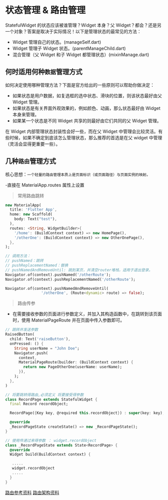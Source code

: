 # 状态管理 & 路由管理

StatefulWidget 的状态应该被谁管理？Widget 本身？父 Widget？都会？还是另一个对象？答案是取决于实际情况！以下是管理状态的最常见的方法：

- Widget 管理自己的状态。(manageSelf.dart)
- Widget 管理子 Widget 状态。(parentManageChild.dart)
- 混合管理（父 Widget 和子 Widget 都管理状态）(mixinManage.dart)

## 何时适用何种`数据`管理方式

如何决定使用哪种管理方法？下面是官方给出的一些原则可以帮助你做决定：

- 如果状态是用户数据，如复选框的选中状态、滑块的位置，则该状态最好由父 Widget 管理。
- 如果状态是有关界面外观效果的，例如颜色、动画，那么状态最好由 Widget 本身来管理。
- 如果某一个状态是不同 Widget 共享的则最好由它们共同的父 Widget 管理。

在 Widget 内部管理状态封装性会好一些，而在父 Widget 中管理会比较灵活。有些时候，如果不确定到底该怎么管理状态，那么推荐的首选是在父 widget 中管理（灵活会显得更重要一些）。

## 几种`路由`管理方式

核心思想：`一个轻量的路由管理本质上是页面标识（或页面路径）与页面实例的映射。`

-直接在 MaterialApp.routes 属性上设置

> 常用路由跳转

```dart
new MaterialApp(
  title: 'Flutter App',
  home: new Scaffold(
    body: Text("test"),
  ),
  routes: <String, WidgetBuilder>{
    '/home': (BuildContext context) => new HomePage(),
    '/otherOne': (BuildContext context) => new OtherOnePage(),
  },
);

// 调用方法：
// pushNamed：跳转
// pushReplacementNamed：替换
// pushNamedAndRemoveUntil: 跳到某页，并清空router堆栈，适用于退出登录。
Navigator.of(context).pushNamed('/otherRoute');
Navigator.of(context).pushReplacementNamed('/otherRoute');

Navigator.of(context).pushNamedAndRemoveUntil(
                '/otherOne', (Route<dynamic> route) => false);
```

> 路由传参

- 在需要接收参数的页面进行参数定义，并加入其构造函数中，在跳转到该页面时，使用 MaterialPageRoute 并在页面中传入参数即可。

```dart
// 跳转并发送参数
RaisedButton(
  child: Text('raiseButton'),
  onPressed: () {
    String userName = "John Doe";
    Navigator.push(
      context,
      MaterialPageRoute(builder: (BuildContext context) {
        return new PageOtherOne(userName: userName);
      }),
    );
  },
)

// 将要跳转得路由,必须定义 将要接受得参数
class RecordPage extends StatefulWidget {
  final Record recordObject;

  RecordPage({Key key, @required this.recordObject}) : super(key: key);

  @override
  _RecordPageState createState() => new _RecordPageState();
}

// 使用传递过来得参数 ： widget.recordObject
class _RecordPageState extends State<RecordPage> {
  @override
  Widget build(BuildContext context) {

   .....
   widget.recordObject
   .....
  }
}
```

[路由参考资料](https://juejin.im/post/5be2d6546fb9a049be5cf6d5)
[路由架构资料](https://segmentfault.com/a/1190000017418526)
